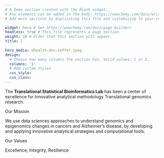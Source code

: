 ```yaml
---
# A Demo section created with the Blank widget.
# Any elements can be added in the body: https://wowchemy.com/docs/writing-markdown-latex/
# Add more sections by duplicating this file and customizing to your requirements.

widget: hero # See https://wowchemy.com/docs/page-builder/
headless: true # This file represents a page section.
weight: 10 # Order that this section will appear.
title: |
  
hero_media: uhealth-don-soffer.jpeg
design:
  # Choose how many columns the section has. Valid values: 1 or 2.
  columns: '1'
  # Add custom styles
  css_style:
  css_class:
---
```


The **Translational Statistical Bioinformatics Lab** has been a center of excellence for Innovative analytical methodology 
Translational genomics research.

Our Mission

We use data sciences approaches to understand genomics and epigenomics changes in cancers and Alzheimer’s disease, by developing and applying innovative analytical strategies and computational tools.


Our Values

Excellence, Integrity, Resilience
